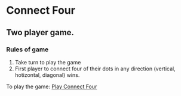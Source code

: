 # Connect Four
## Two player game.
### Rules of game

1. Take turn to play the game
2. First player to connect four of their dots in any direction (vertical, hotizontal, diagonal) wins.

To play the game: [Play Connect Four](https://kamalkhadka.github.io/Connect-Four/)
